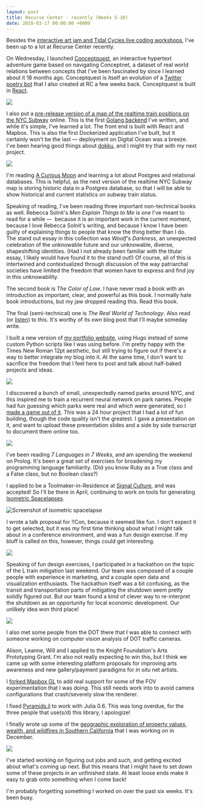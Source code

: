 ```yaml
---
layout: post
title: Recurse Center - recently (Weeks 5-10)
date: 2018-03-17 00:00:00 +0000
---
```

Besides the [interactive art jam and Tidal Cycles live coding workshops](http://exclav.es/2018/03/15/recurse-center-workshops/), I've been up to a lot at Recurse Center recently.

On Wednesday, I launched [Conceptquest](https://subject.space/projects-static/conceptquest/), an interactive hypertext adventure game based on navigating Conceptnet, a dataset of real world relations between concepts that I've been fascinated by since I learned about it 18 months ago. Conceptquest is itself an evolution of a [Twitter poetry bot](https://twitter.com/ConceptNetPoet) that I also created at RC a few weeks back. Conceptquest is built in [React](github.com/loganwilliams/conceptquest).

![](/uploads/2018/03/17/card_large.jpg)

I also put a [pre-release version of a map of the realtime train positions on the NYC Subway](http://fog.today/nyc) online. This is the first [Golang backend](github.com/loganwilliams/where-are-the-trains) I've written, and while it's simple, I've learned a lot. The front end is built with React and Mapbox. This is also the first Dockerized application I've built, but it certainly won't be the last — deployment on Digital Ocean was a breeze. I've been hearing good things about [dokku](https://github.com/dokku/dokku), and I might try that with my next project.

![](/uploads/2018/03/17/screenshot.png)

I'm reading [A Curious Moon](https://bigmachine.io/products/a-curious-moon) and learning a lot about Postgres and relational databases. This is helpful, as the next version of the realtime NYC Subway map is storing historic data in a Postgres database, so that I will be able to show historical and current statistics on subway train status.

Speaking of reading, I've been reading three important non-technical books as well. Rebecca Solnit's _Men Explain Things to Me_ is one I've meant to read for a while —  because it is an important work in the current moment, because I love Rebecca Solnit's writing, and because I know I have been guilty of explaining things to people that know the thing better than I do. The stand out essay in this collection was _Woolf's Darkness_, an unexpected celebration of the unknowable future and our unknowable, diverse, shapeshifting identities. (Had I not already been familiar with the titular essay, I likely would have found it to the stand out!) Of course, all of this is intertwined and contextualized through discussion of the way patriarchal societies have limited the freedom that women have to express and find joy in this unknowability.

The second book is _The Color of Law_. I have never read a book with an introduction as important, clear, and powerful as this book. I normally hate book introductions, but my jaw dropped reading this. Read this book.

The final (semi-technical) one is _The Real World of Technology_. Also read (or [listen](http://www.cbc.ca/radio/ideas/the-1989-cbc-massey-lectures-the-real-world-of-technology-1.2946845)) to this. It's worthy of its own blog post that I'll maybe someday write.

I built a new version of [my portfolio website](http://subject.space/), using Hugo instead of some custom Python scripts like I was using before. I'm pretty happy with the Times New Roman 12pt aesthetic, but still trying to figure out if there's a way to better integrate my blog into it. At the same time, I don't want to sacrifice the freedom that I feel here to post and talk about half-baked projects and ideas.

![](</uploads/2018/03/17/Screen Shot 2018-03-17 at 5.40.25 PM.png>)

I discovered a bunch of small, unexpectedly named parks around NYC, and this inspired me to train a recurrent neural network on park names. People had fun guessing which parks were real and which were generated, so I [made a game out of it](https://subject.space/projects-static/parks-game/). This was a 24 hour project that I had a lot of fun building, though the code quality isn't the greatest. I gave a presentation on it, and want to upload these presentation slides and a side by side transcript to document them online too.

![](</uploads/2018/03/17/Screen Shot 2018-03-17 at 5.47.34 PM.png>)

I've been reading _7 Languages in 7 Weeks_, and am spending the weekend on Prolog. It's been a great set of exercises for broadening my programming language familiarity. (Did you know Ruby as a True class and a False class, but no Boolean class?)

I applied to be a Toolmaker-in-Residence at [Signal Culture](http://signalculture.org/), and was accepted! So I'll be there in April, continuing to work on tools for generating [Isometric Spacelapses](http://subject.space/projects/isometric-spacelapse/).

![Screenshot of isometric spacelapse](/uploads/2018/03/17/background.jpg)

I wrote a talk proposal for !!Con, because it seemed like fun. I don't expect it to get selected, but it was my first time thinking about what I might talk about in a conference environment, and was a fun design exercise. If my bluff is called on this, however, things could get interesting.

![](/uploads/2018/01/29/perspectiveless.png)

Speaking of fun design exercises, I participated in a hackathon on the topic of the L train mitigation last weekend. Our team was composed of a couple people with experience in marketing, and a couple open data and visualization enthusiasts. The hackathon itself was a bit confusing, as the transit and transportation parts of mitigating the shutdown seem pretty solidly figured out. But our team found a kind of clever way to re-interpret the shutdown as an opportunity for local economic development. Our unlikely idea won third place!

![](</uploads/2018/03/17/Screen Shot 2018-03-10 at 8.05.20 PM.png>)

I also met some people from the DOT there that I was able to connect with someone working on computer vision analysis of DOT traffic cameras.

Alison, Leanne, Will and I applied to the Knight Foundation's Arts Prototyping Grant. I'm also not really expecting to win this, but I think we came up with some interesting platform proposals for improving arts awareness and new gallery/payment paradigms for _in situ_ net artists.

I [forked Mapbox GL](https://github.com/loganwilliams/mapbox-gl-js) to add real support for some of the FOV experimentation that I was doing. This still needs work into to avoid camera configurations that crash/severely slow the renderer.

I fixed [Pyramids.jl](https://github.com/loganwilliams/Pyramids.jl) to work with Julia 0.6. This was long overdue, for the three people that use(s/d) this library, I apologize!

I finally wrote up some of the [geographic exploration of property values, wealth, and wildfires in Southern California](http://exclav.es/2018/03/16/property-values-and-the-wildland-urban-interface/) that I was working on in December.

![](/uploads/2018/03/15/wui_la.png)

I've started working on figuring out jobs and such, and getting excited about what's coming up next. But this means that I might have to set down some of these projects in an unfinished state. At least loose ends make it easy to grab onto something when I come back!

I'm probably forgetting something I worked on over the past six weeks. It's been busy.
